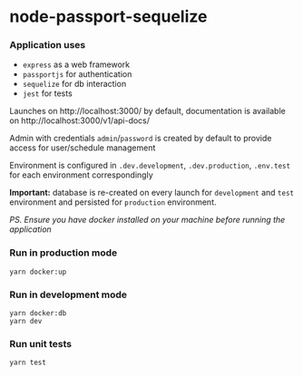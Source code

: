 # node-passport-sequelize

### Application uses
- `express` as a web framework
- `passportjs` for authentication 
- `sequelize` for db interaction
- `jest` for tests

Launches on http://localhost:3000/ by default, documentation is available on http://localhost:3000/v1/api-docs/

Admin with credentials `admin`/`password` is created by default to provide access for user/schedule management

Environment is configured in `.dev.development`, `.dev.production`, `.env.test` for each environment correspondingly

**Important:** database is re-created on every launch for `development` and `test` environment and persisted for `production` environment. 

_PS. Ensure you have docker installed on your machine before running the application_
### Run in production mode
```
yarn docker:up
```

### Run in development mode
```
yarn docker:db
yarn dev
```

### Run unit tests
```
yarn test
```
